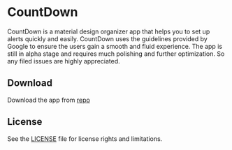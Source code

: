 # CountDown
CountDown is a material design organizer app that helps you to set up alerts quickly and easily. CountDown uses the guidelines provided by Google to ensure the users gain a smooth and fluid experience. The app is still in alpha stage and requires much polishing and further optimization. So any filed issues are highly appreciated.

## Download
Download the app from [repo](app-release.apk)

## License
See the [LICENSE](LICENSE.md) file for license rights and limitations.
